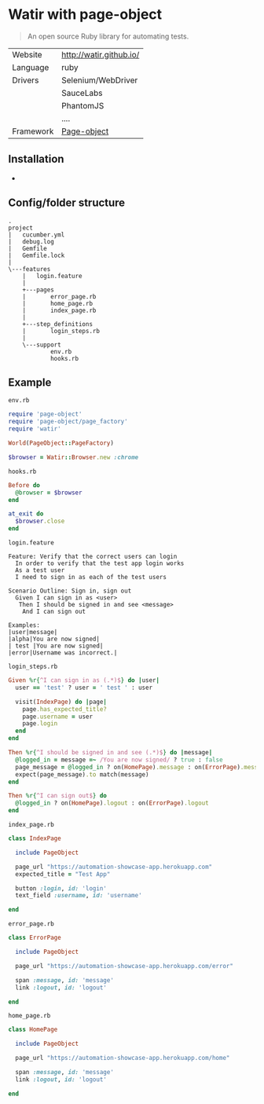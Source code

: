 # Watir with page-object
> An open source Ruby library for automating tests.

|          |                                  |
|----------|----------------------------------|
|Website   | http://watir.github.io/          |
|Language  | ruby                             |
|Drivers   | Selenium/WebDriver               |
|          | SauceLabs                        |
|          | PhantomJS                        |
|          | ....                             |
|Framework | [Page-object](https://github.com/cheezy/page-object)|

## Installation
*

## Config/folder structure
```
.
project
|   cucumber.yml
|   debug.log
|   Gemfile
|   Gemfile.lock
|
\---features
    |   login.feature
    |
    +---pages
    |       error_page.rb
    |       home_page.rb
    |       index_page.rb
    |
    +---step_definitions
    |       login_steps.rb
    |
    \---support
            env.rb
            hooks.rb
```

## Example
`env.rb`
```ruby
require 'page-object'
require 'page-object/page_factory'
require 'watir'

World(PageObject::PageFactory)

$browser = Watir::Browser.new :chrome
```

`hooks.rb`
```ruby
Before do
  @browser = $browser
end

at_exit do
  $browser.close
end
```

`login.feature`
```cucumber
Feature: Verify that the correct users can login
  In order to verify that the test app login works
  As a test user
  I need to sign in as each of the test users

Scenario Outline: Sign in, sign out
  Given I can sign in as <user>
   Then I should be signed in and see <message>
    And I can sign out

Examples:
|user|message|
|alpha|You are now signed|
| test |You are now signed|
|error|Username was incorrect.|
```

`login_steps.rb`
```ruby
Given %r{^I can sign in as (.*)$} do |user|
  user == 'test' ? user = ' test ' : user

  visit(IndexPage) do |page|
    page.has_expected_title?
    page.username = user
    page.login
  end
end

Then %r{^I should be signed in and see (.*)$} do |message|
  @logged_in = message =~ /You are now signed/ ? true : false
  page_message = @logged_in ? on(HomePage).message : on(ErrorPage).message
  expect(page_message).to match(message)
end

Then %r{^I can sign out$} do
  @logged_in ? on(HomePage).logout : on(ErrorPage).logout
end
```

`index_page.rb`
```ruby
class IndexPage

  include PageObject

  page_url "https://automation-showcase-app.herokuapp.com"
  expected_title = "Test App"

  button :login, id: 'login'
  text_field :username, id: 'username'

end
```

`error_page.rb`
```ruby
class ErrorPage

  include PageObject

  page_url "https://automation-showcase-app.herokuapp.com/error"

  span :message, id: 'message'
  link :logout, id: 'logout'

end
```

`home_page.rb`
```ruby
class HomePage

  include PageObject

  page_url "https://automation-showcase-app.herokuapp.com/home"

  span :message, id: 'message'
  link :logout, id: 'logout'

end
```
